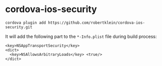 # cordova-ios-security
`cordova plugin add https://github.com/robertklein/cordova-ios-security.git`

It will add the following part to the `*-Info.plist` file during build process:

    <key>NSAppTransportSecurity</key> 
    <dict>
      <key>NSAllowsArbitraryLoads</key> <true/> 
    </dict>